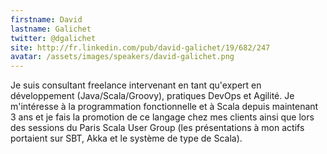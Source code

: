 ```yaml
---
firstname: David
lastname: Galichet
twitter: @dgalichet‎
site: http://fr.linkedin.com/pub/david-galichet/19/682/247
avatar: /assets/images/speakers/david-galichet.png
---
```


Je suis consultant freelance intervenant en tant qu'expert en développement (Java/Scala/Groovy), pratiques DevOps et Agilité.
Je m'intéresse à la programmation fonctionnelle et à Scala depuis maintenant 3 ans et je fais la promotion de ce langage chez mes clients ainsi que lors des sessions du Paris Scala User Group (les présentations à mon actifs portaient sur SBT, Akka et le système de type de Scala).